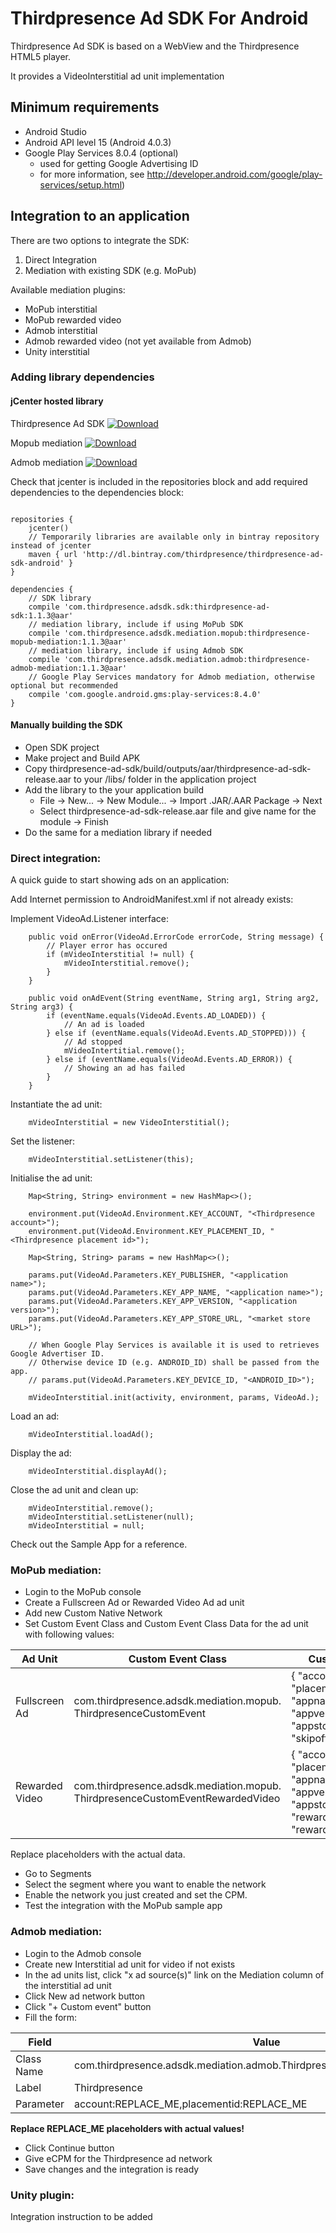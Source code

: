 # Thirdpresence Ad SDK For Android

Thirdpresence Ad SDK is based on a WebView and the Thirdpresence HTML5 player.  

It provides a VideoInterstitial ad unit implementation

## Minimum requirements

- Android Studio
- Android API level 15 (Android 4.0.3)
- Google Play Services 8.0.4 (optional)
    - used for getting Google Advertising ID
    - for more information, see http://developer.android.com/google/play-services/setup.html)

## Integration to an application

There are two options to integrate the SDK:

1. Direct Integration
2. Mediation with existing SDK (e.g. MoPub)

Available mediation plugins:

- MoPub interstitial
- MoPub rewarded video
- Admob interstitial
- Admob rewarded video (not yet available from Admob)
- Unity interstitial

### Adding library dependencies

#### jCenter hosted library

Thirdpresence Ad SDK
[ ![Download](https://api.bintray.com/packages/thirdpresence/thirdpresence-ad-sdk-android/com.thirdpresence.adsdk.sdk/images/download.svg) ](https://bintray.com/thirdpresence/thirdpresence-ad-sdk-android/com.thirdpresence.adsdk.sdk/_latestVersion)

Mopub mediation
[ ![Download](https://api.bintray.com/packages/thirdpresence/thirdpresence-ad-sdk-android/com.thirdpresence.adsdk.mediation.mopub/images/download.svg) ](https://bintray.com/thirdpresence/thirdpresence-ad-sdk-android/com.thirdpresence.adsdk.mediation.mopub/_latestVersion)

Admob mediation
[ ![Download](https://api.bintray.com/packages/thirdpresence/thirdpresence-ad-sdk-android/com.thirdpresence.adsdk.mediation.admob/images/download.svg) ](https://bintray.com/thirdpresence/thirdpresence-ad-sdk-android/com.thirdpresence.adsdk.mediation.admob/_latestVersion)

Check that jcenter is included in the repositories block and add required dependencies to the dependencies block:
```

repositories {
    jcenter()
    // Temporarily libraries are available only in bintray repository instead of jcenter
    maven { url 'http://dl.bintray.com/thirdpresence/thirdpresence-ad-sdk-android' }
}

dependencies {
	// SDK library
    compile 'com.thirdpresence.adsdk.sdk:thirdpresence-ad-sdk:1.1.3@aar'
    // mediation library, include if using MoPub SDK
    compile 'com.thirdpresence.adsdk.mediation.mopub:thirdpresence-mopub-mediation:1.1.3@aar'
    // mediation library, include if using Admob SDK
    compile 'com.thirdpresence.adsdk.mediation.admob:thirdpresence-admob-mediation:1.1.3@aar'
    // Google Play Services mandatory for Admob mediation, otherwise optional but recommended
    compile 'com.google.android.gms:play-services:8.4.0'
}
```

#### Manually building the SDK

- Open SDK project
- Make project and Build APK
- Copy thirdpresence-ad-sdk/build/outputs/aar/thirdpresence-ad-sdk-release.aar to your /libs/ folder in the application project
- Add the library to the your application build 
	- File -> New... -> New Module... -> Import .JAR/.AAR Package -> Next
	- Select thirdpresence-ad-sdk-release.aar file and give name for the module -> Finish
- Do the same for a mediation library if needed


### Direct integration:

A quick guide to start showing ads on an application:

Add Internet permission to AndroidManifest.xml if not already exists:
<uses-permission android:name="android.permission.INTERNET"/> 

Implement VideoAd.Listener interface:
```
    public void onError(VideoAd.ErrorCode errorCode, String message) {
    	// Player error has occured
        if (mVideoInterstitial != null) {
            mVideoInterstitial.remove();
        }
    }

    public void onAdEvent(String eventName, String arg1, String arg2, String arg3) {
        if (eventName.equals(VideoAd.Events.AD_LOADED)) {
        	// An ad is loaded
      	} else if (eventName.equals(VideoAd.Events.AD_STOPPED))) {
            // Ad stopped 
            mVideoIntertitial.remove();
        } else if (eventName.equals(VideoAd.Events.AD_ERROR)) {
            // Showing an ad has failed
        } 
    }
```

Instantiate the ad unit:
```
    mVideoInterstitial = new VideoInterstitial();
```
Set the listener:  
``` 	 
    mVideoInterstitial.setListener(this);
```
Initialise the ad unit:
```
    Map<String, String> environment = new HashMap<>();
   
	environment.put(VideoAd.Environment.KEY_ACCOUNT, "<Thirdpresence account>");
	environment.put(VideoAd.Environment.KEY_PLACEMENT_ID, "<Thirdpresence placement id>");
   
    Map<String, String> params = new HashMap<>();
   
    params.put(VideoAd.Parameters.KEY_PUBLISHER, "<application name>");
    params.put(VideoAd.Parameters.KEY_APP_NAME, "<application name>");
    params.put(VideoAd.Parameters.KEY_APP_VERSION, "<application version>");
    params.put(VideoAd.Parameters.KEY_APP_STORE_URL, "<market store URL>");
               
    // When Google Play Services is available it is used to retrieves Google Advertiser ID.
    // Otherwise device ID (e.g. ANDROID_ID) shall be passed from the app.
    // params.put(VideoAd.Parameters.KEY_DEVICE_ID, "<ANDROID_ID>");

    mVideoInterstitial.init(activity, environment, params, VideoAd.);
```        
Load an ad:
```        
    mVideoInterstitial.loadAd();
```
Display the ad:
```
	mVideoInterstitial.displayAd();
```
Close the ad unit and clean up:
```
	mVideoInterstitial.remove();
    mVideoInterstitial.setListener(null);
    mVideoInterstitial = null;
```

Check out the Sample App for a reference. 

### MoPub mediation:

- Login to the MoPub console
- Create a Fullscreen Ad or Rewarded Video Ad ad unit
- Add new Custom Native Network
- Set Custom Event Class and Custom Event Class Data for the ad unit with following values:

| Ad Unit | Custom Event Class | Custom Event Class Data |
| --- | --- | --- |
| Fullscreen Ad | com.thirdpresence.adsdk.mediation.mopub. ThirdpresenceCustomEvent | { "account":"REPLACE_ME", "placementid":"REPLACE_ME", "appname":"REPLACE_ME", "appversion":"REPLACE_ME", "appstoreurl":"REPLACE_ME", "skipoffset":"REPLACE_ME"} |
| Rewarded Video | com.thirdpresence.adsdk.mediation.mopub. ThirdpresenceCustomEventRewardedVideo | { "account":"REPLACE_ME", "placementid":"REPLACE_ME", "appname":"REPLACE_ME", "appversion":"REPLACE_ME", "appstoreurl":"REPLACE_ME", "rewardtitle":"REPLACE_ME", "rewardamount":"REPLACE_ME"}  |

Replace placeholders with the actual data.

- Go to Segments
- Select the segment where you want to enable the network
- Enable the network you just created and set the CPM.
- Test the integration with the MoPub sample app

### Admob mediation:

- Login to the Admob console
- Create new Interstitial ad unit for video if not exists
- In the ad units list, click "x ad source(s)" link on the Mediation column of the interstitial ad unit
- Click New ad network button
- Click "+ Custom event" button
- Fill the form:

| Field | Value |
| --- | --- |
| Class Name | com.thirdpresence.adsdk.mediation.admob.ThirdpresenceCustomEventInterstitial |
| Label | Thirdpresence |
| Parameter | account:REPLACE_ME,placementid:REPLACE_ME |

**Replace REPLACE_ME placeholders with actual values!**

- Click Continue button
- Give eCPM for the Thirdpresence ad network
- Save changes and the integration is ready

### Unity plugin:

Integration instruction to be added